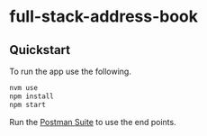 # full-stack-address-book

## Quickstart

To run the app use the following.

```bash
nvm use
npm install
npm start
```

Run the [Postman Suite](./Addresses.postman_collection.json) to use the end points.
